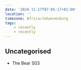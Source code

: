 ```yaml
---
date: '2024-11-17T07:05:17+02:00'
location: ''
timezone: Africa/Johannesburg
tags:
    - recently
    - recently
---
```

## Uncategorised

- The Bear S03

